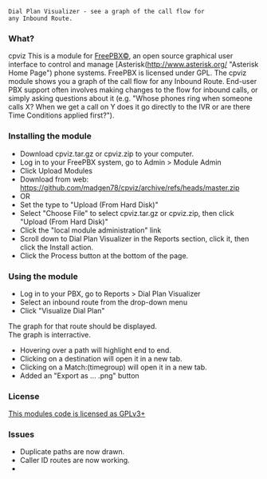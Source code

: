 ```
Dial Plan Visualizer - see a graph of the call flow for
any Inbound Route.
```
### What?
cpviz
This is a module for [FreePBX©](http://www.freepbx.org/ "FreePBX Home Page"), an open source graphical user interface to control and manage [Asterisk(http://www.asterisk.org/ "Asterisk Home Page") phone systems.  FreePBX is licensed under GPL.
The cpviz module shows you a graph of the call flow for any Inbound Route.  End-user PBX support often involves making changes to the flow for inbound calls, or simply asking questions about it (e.g. "Whose phones ring when someone calls X?  When we get a call on Y does it go directly to the IVR or are there Time Conditions applied first?").

### Installing the module
* Download cpviz.tar.gz or cpviz.zip to your computer.
* Log in to your FreePBX system, go to Admin > Module Admin
* Click Upload Modules
* Download from web: https://github.com/madgen78/cpviz/archive/refs/heads/master.zip
* OR
* Set the type to "Upload (From Hard Disk)"
* Select "Choose File" to select cpviz.tar.gz or cpviz.zip, then click "Upload (From Hard Disk)"
* Click the "local module administration" link
* Scroll down to Dial Plan Visualizer in the Reports section, click it, then click the Install action.
* Click the Process button at the bottom of the page.

### Using the module
* Log in to your PBX, go to Reports > Dial Plan Visualizer
* Select an inbound route from the drop-down menu
* Click "Visualize Dial Plan"

The graph for that route should be displayed.  
The graph is interractive.  
* Hovering over a path will highlight end to end. 
* Clicking on a destination will open it in a new tab. 
* Clicking on a Match:(timegroup) will open it in a new tab. 
* Added an "Export as ... .png" button

### License
[This modules code is licensed as GPLv3+](http://www.gnu.org/licenses/gpl-3.0.txt)

### Issues
* Duplicate paths are now drawn.
* Caller ID routes are now working.
* 

